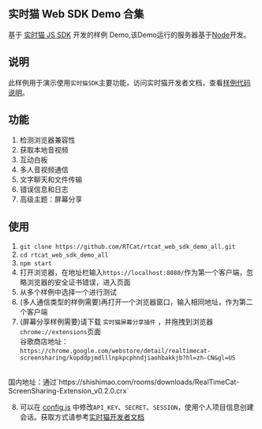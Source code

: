 ## 实时猫 Web SDK Demo 合集
基于 [实时猫 JS SDK](https://shishimao.com) 开发的样例 Demo,该Demo运行的服务器基于[Node](https://nodejs.org/en/)开发。

## 说明
此样例用于演示使用`实时猫SDK`主要功能，访问实时猫开发者文档，查看[样例代码说明](http://docs.shishimao.com/03.%20web/03.%20demo.html)。

## 功能
1. 检测浏览器兼容性
2. 获取本地音视频
3. 互动白板
4. 多人音视频通信
5. 文字聊天和文件传输
6. 错误信息和日志
7. 高级主题：屏幕分享

## 使用
1. `git clone https://github.com/RTCat/rtcat_web_sdk_demo_all.git`
2. `cd rtcat_web_sdk_demo_all`
3. `npm start`
4. 打开浏览器，在地址栏输入`https://localhost:8080/`作为第一个客户端，忽略浏览器的安全证书错误，进入页面
5. 从多个样例中选择一个进行测试
6. (多人通信类型的样例需要)再打开一个浏览器窗口，输入相同地址，作为第二个客户端
7. (屏幕分享样例需要)请下载 `实时猫屏幕分享插件` ，并拖拽到浏览器`chrome://extensions`页面<br>
谷歌商店地址：`https://chrome.google.com/webstore/detail/realtimecat-screensharing/kopddpjmdlllnpkpcphndjiaohbakkjb?hl=zh-CN&gl=US` 
<br>
国内地址：通过`https://shishimao.com/rooms/downloads/RealTimeCat-ScreenSharing-Extension_v0.2.0.crx`

8. 可以在 [config.js](/js/config.js) 中修改`API_KEY`、`SECRET`、`SESSION`，使用个人项目信息创建会话。获取方式请参考[实时猫开发者文档](http://docs.shishimao.com/02.%20getting-started/02.%20dashboard-and-projects.html#)



